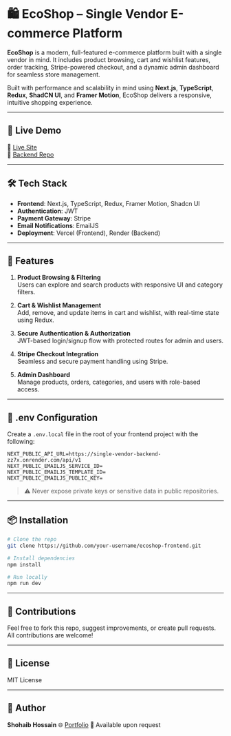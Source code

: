 
# 🛍️ EcoShop – Single Vendor E-commerce Platform

**EcoShop** is a modern, full-featured e-commerce platform built with a single vendor in mind. It includes product browsing, cart and wishlist features, order tracking, Stripe-powered checkout, and a dynamic admin dashboard for seamless store management.

Built with performance and scalability in mind using **Next.js**, **TypeScript**, **Redux**, **ShadCN UI**, and **Framer Motion**, EcoShop delivers a responsive, intuitive shopping experience.

---

## 🚀 Live Demo

🔗 [Live Site](https://eco-shop-nine.vercel.app)  
🔗 [Backend Repo](https://github.com/shohaib1996/single-vendor-backend)

---

## 🛠️ Tech Stack

- **Frontend**: Next.js, TypeScript, Redux, Framer Motion, Shadcn UI
- **Authentication**: JWT
- **Payment Gateway**: Stripe
- **Email Notifications**: EmailJS
- **Deployment**: Vercel (Frontend), Render (Backend)

---

## 🌟 Features

1. **Product Browsing & Filtering**  
   Users can explore and search products with responsive UI and category filters.

2. **Cart & Wishlist Management**  
   Add, remove, and update items in cart and wishlist, with real-time state using Redux.

3. **Secure Authentication & Authorization**  
   JWT-based login/signup flow with protected routes for admin and users.

4. **Stripe Checkout Integration**  
   Seamless and secure payment handling using Stripe.

5. **Admin Dashboard**  
   Manage products, orders, categories, and users with role-based access.

---

## 📁 .env Configuration

Create a `.env.local` file in the root of your frontend project with the following:

```env
NEXT_PUBLIC_API_URL=https://single-vendor-backend-zz7x.onrender.com/api/v1
NEXT_PUBLIC_EMAILJS_SERVICE_ID=
NEXT_PUBLIC_EMAILJS_TEMPLATE_ID=
NEXT_PUBLIC_EMAILJS_PUBLIC_KEY=
````

> ⚠️ Never expose private keys or sensitive data in public repositories.

---

## 📦 Installation

```bash
# Clone the repo
git clone https://github.com/your-username/ecoshop-frontend.git

# Install dependencies
npm install

# Run locally
npm run dev
```

---

## 🙌 Contributions

Feel free to fork this repo, suggest improvements, or create pull requests. All contributions are welcome!

---

## 📄 License

MIT License

---

## 👤 Author

**Shohaib Hossain**
🌐 [Portfolio](https://shohaib-hossain.netlify.app/)
📧 Available upon request




